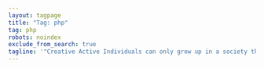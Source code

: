 ```yaml
---
layout: tagpage
title: "Tag: php"
tag: php
robots: noindex
exclude_from_search: true
tagline: '"Creative Active Individuals can only grow up in a society that emphasizes learning instead of teaching." - Chris Alexander'
---
```

